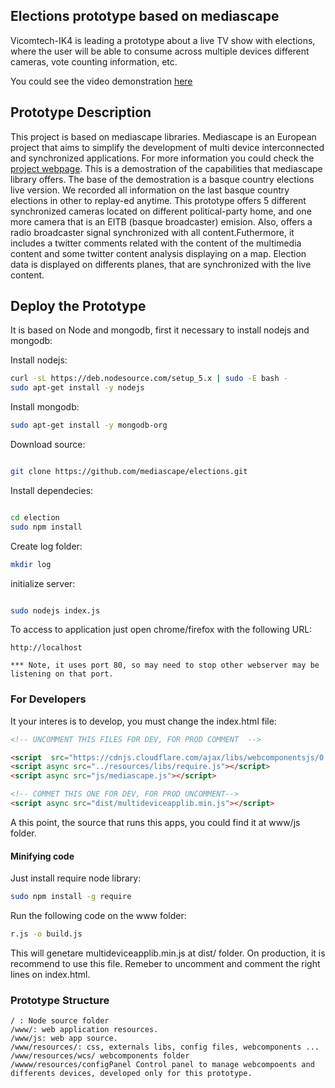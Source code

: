 ## Elections prototype based on mediascape

Vicomtech-IK4 is leading a prototype about a live TV show with elections, where the user will be able to consume across multiple devices different cameras, vote counting information, etc.


You could see the video demonstration [here](https://www.youtube.com/watch?v=Ugnx0VYb7oc)

## Prototype Description

This project is based on mediascape libraries. Mediascape is an European project that aims to simplify the development of multi device interconnected and synchronized applications. For more information you could check the [project webpage](http://mediascapeproject.eu/).
This is a demostration of the capabilities that mediascape library offers. The base of the demostration is a basque country elections live version. We recorded all information on the last basque country elections in other to replay-ed anytime.
This prototype offers 5 different synchronized cameras located on different political-party home, and one more camera that is an EITB (basque broadcaster) emision. Also, offers a radio broadcaster signal synchronized with all content.Futhermore, it includes a twitter comments related with the content of the multimedia content and some twitter content analysis displaying on a map.
Election data is displayed on differents planes, that are synchronized with the live content.

## Deploy the Prototype

It is based on Node and mongodb, first it necessary to install nodejs and mongodb:

Install nodejs:

```bash
curl -sL https://deb.nodesource.com/setup_5.x | sudo -E bash -
sudo apt-get install -y nodejs
```

Install mongodb:

``` bash
sudo apt-get install -y mongodb-org

```
Download source:

```bash

git clone https://github.com/mediascape/elections.git

```
Install dependecies:

```bash

cd election
sudo npm install

```
Create log folder:

```bash
mkdir log
```
initialize server:

```bash

sudo nodejs index.js

```
To access to application just open chrome/firefox with the following URL:


```
http://localhost

*** Note, it uses port 80, so may need to stop other webserver may be listening on that port.
```

### For Developers

It your interes is to develop, you must change the index.html file:

```html
<!-- UNCOMMENT THIS FILES FOR DEV, FOR PROD COMMENT  -->

<script  src="https://cdnjs.cloudflare.com/ajax/libs/webcomponentsjs/0.7.17/webcomponents-lite.min.js"></script>
<script async src="../resources/libs/require.js"></script>
<script async src="js/mediascape.js"></script>

<!-- COMMET THIS ONE FOR DEV, FOR PROD UNCOMMENT-->
<script async src="dist/multideviceapplib.min.js"></script>
```
A this point, the source that runs this apps, you could find it at www/js folder.

#### Minifying code

Just install require node library:

```bash
sudo npm install -g require
```
Run the following code on the www folder:

```bash
r.js -o build.js
```
This will genetare multideviceapplib.min.js at dist/ folder. On production, it is recommend to use this file. Remeber to uncomment and comment the right lines on index.html.

### Prototype Structure
```
/ : Node source folder
/www/: web application resources.
/www/js: web app source.
/www/resources/: css, externals libs, config files, webcomponents ...
/www/resources/wcs/ webcomponents folder
/wwww/resources/configPanel Control panel to manage webcompoents and differents devices, developed only for this prototype.
```
